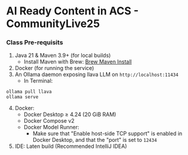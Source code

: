 # AI Ready Content in ACS - CommunityLive25

### Class Pre-requisits
1. Java 21 & Maven 3.9+ (for local builds)
   - Install Maven with Brew: [Brew Maven Install](https://formulae.brew.sh/formula/maven)
2. Docker (for running the service)
3. An Ollama daemon exposing llava LLM on ```http://localhost:11434```
   - In Terminal:
```
ollama pull llava
ollama serve
```
4. Docker:
   - Docker Desktop ≥ 4.24 (20 GiB RAM)
   - Docker Compose v2
   - Docker Model Runner:
     - Make sure that "Enable host-side TCP support" is enabled in Docker Desktop, and that the "port" is set to ```12434```
5. IDE: Laten build (Recommended IntelliJ IDEA)


 
